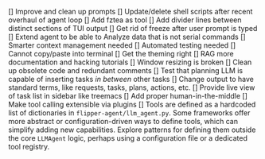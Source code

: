 [] Improve and clean up prompts
[] Update/delete shell scripts after recent overhaul of agent loop
[] Add fztea as tool
[] Add divider lines between distinct sections of TUI output
[] Get rid of freeze after user prompt is typed
[] Extend agent to be able to Analyze data that is not serial commands
[] Smarter context management needed
[] Automated testing needed
[] Cannot copy/paste into terminal
[] Get the theming right
[] RAG more documentation and hacking tutorials
[] Window resizing is broken
[] Clean up obsolete code and redundant comments
[] Test that planning LLM is capable of inserting tasks *in between* other tasks
[] Change output to have standard terms, like requests, tasks, plans, actions, etc.
[] Provide live view of task list in sidebar like treemacs
[] Add proper human-in-the-middle
[] Make tool calling extensible via plugins
[] Tools are defined as a hardcoded list of dictionaries in `flipper-agent/llm_agent.py`. Some frameworks offer more abstract or configuration-driven ways to define tools, which can simplify adding new capabilities. Explore patterns for defining them outside the core `LLMAgent` logic, perhaps using a configuration file or a dedicated tool registry.
